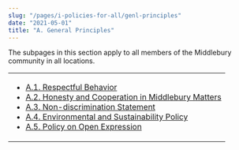 ```yaml
---
slug: "/pages/i-policies-for-all/genl-principles"
date: "2021-05-01"
title: "A. General Principles"
---
```


The subpages in this section apply to all members of the Middlebury community in all locations.

<table>

<tbody>

<tr valign="top">

<td>

- [A.1\. Respectful Behavior](/pages/i-policies-for-all/genl-principles/respectful-behavior)
- [A.2\. Honesty and Cooperation in Middlebury Matters](/pages/i-policies-for-all/genl-principles/honesty-cooperation)
- [A.3\. Non-discrimination Statement](/pages/i-policies-for-all/genl-principles/non-discrimination-statement)
- [A.4\. Environmental and Sustainability Policy](/pages/i-policies-for-all/genl-principles/envl-sustain-policy)
- [A.5\. Policy on Open Expression](/pages/i-policies-for-all/genl-principles/freedom-of-expression)

</td>

</tr>

</tbody>

</table>